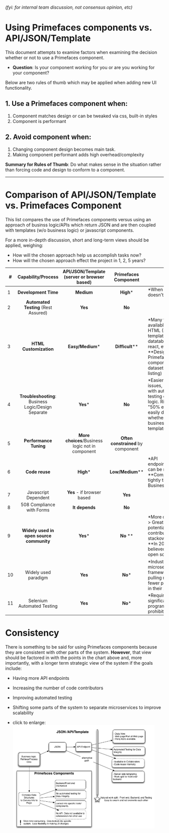 _(fyi: for internal team discussion, not consensus opinion, etc)_

# Using Primefaces components vs. API/JSON/Template

This document attempts to examine factors when examining the decision whether or not to use a Primefaces component.  

  - **Question**: Is your component working for you or are you working for your component?

Below are two rules of thumb which may be applied when adding new UI functionality.

## 1. Use a Primefaces component when:

1. Component matches design or can be tweaked via css, built-in styles
1. Component is performant

## 2. Avoid component when:

1. Changing component design becomes main task.
1. Making component performant adds high overhead/complexity


**Summary for Rules of Thumb**: Do what makes sense in the situation rather than forcing code and design to conform to a component.

---

# Comparison of API/JSON/Template vs. Primefaces Component

This list compares the use of Primefaces components versus using an approach of businss logic/APIs which return JSON and are then coupled with templates (w/o business logic) or javascript components.

For a more in-depth discussion, short and long-term views should be applied, weighing:
  - How will the chosen approach help us accomplish tasks now?  
  - How will the chosen approach effect the project in 1, 2, 5 years?

|#|Capability/Process|API/JSON/Template (server or browser based)|Primefaces Component|Note|
---|:---:|:---:|:---:|---
|1|**Development Time**|**Medium**|**High**\*|\*When component doesn't fit task.|
|2|**Automated Testing** (Rest Assured)|**Yes**|**No**|
|3|**HTML Customization**|**Easy/Medium**\*|**Difficult**\*\*|\*Many tools available or raw HTML (Java templating, jquery, datatables, angular, react, etc, etc)  \*\*Design limited to Primeface components. (ref: dataset page file listing)|
|4|**Troubleshooting**: Business Logic/Design Separate|**Yes**\*|**No**|\*Easier to identify issues, especially with automated testing of business logic.  Right away "50% easier" -- easily determine whether issue is in business logic or template|
|5|**Performance Tuning**|**More choices**/Business logic not in component|**Often constrained** by component||
|6|**Code reuse**|**High**\*|**Low/Medium**\*\*|\*API endpoints/templates can be re-used. \*\*Components tightly tied to Business Logic|
|7|Javascript Dependent|**Yes** - if browser based|**Yes**|
|8|508 Compliance with Forms|**It depends**|**No**|
|9|**Widely used in open source community**|**Yes**\*|**No** \*\*|\*More community -> Great pool of potential contributors, stackoverflow, etc) \*\*In 2016 we were believed to be only open source project|
|10|Widely used paradigm|**Yes**|**No**\*|\*Industry shift to microservices, other frameworks, Oracle pulling resources, fewer programmers in their 20s, etc.|
|11|Selenium Automated Testing|**Yes**|**No**\*|\*Requires significant programming (time prohibitive)|



# Consistency

There is something to be said for using Primefaces components because they are consistent with other parts of the system.  __However__, that view should be factored in with the points in the chart above and, more importantly, with a longer term strategic view of the system if the goals include:
  - Having more API endpoints
  - Increasing the number of code contributors
  - Improving automated testing
  - Shifting some parts of the system to separate microservices to improve scalability

- click to enlarge: <a href="https://github.com/IQSS/dataverse-helper-scripts/blob/master/system-thoughts/api-diagram-01.png?raw=true"><img src="https://github.com/IQSS/dataverse-helper-scripts/blob/master/system-thoughts/api-diagram-01.png?raw=true" width="450" /></a>
